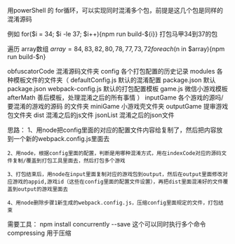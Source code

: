 用powerShell 的 for循环，可以实现同时混淆多个包，前提是这几个包是同样的混淆源码

例如 for($i = 34; $i -le 37; $i++){npm run build-${i}} 打包马甲34到37的包


遍历 array数组
$array = 84,83,82,80,78,77,73,72
foreach ($n in $array){npm run build-$n}


obfuscatorCode
    混淆源码文件夹
config
    各个打包配置的历史记录
modules
    各种模板文件的文件夹（
    defaultConfig.js 默认的混淆配置
    package.json 默认package.json
    webpack-config.js 默认的打包配置模板 
    game.js 微信小游戏模板 
    afterMath 善后模板，处理混淆之后的所有事情
    ）
inputGame
    各个游戏的源吗/要混淆的游戏的源码 的文件夹
miniGame
    小游戏壳文件夹
outputGame
    提审游戏包文件夹
dist
    混淆之后的js文件
jsonList
    混淆之后的json文件


思路：
    1、用node把config里面的对应的配置文件内容给复制了，然后把内容放到一个新的webpack.config.js里面去

    2、用node，根据config里面的配置，判断是用哪种混淆方式，用在indexCode对应的源码文件复制/覆盖到打包工具里面去，然后打包多个游戏

    3、打包结束后，用node在input里面复制对应的游戏包到output，然后在output里面修改对应游戏的appid,游戏id（这些在config里面的配置文件设置），再把dist里面混淆好的文件覆盖到output的游戏里面去

    4、用node删除步骤1新生成的webpack.config.js，压缩config里面规定的文件，打包结束

需要工具：
npm install concurrently --save 这个可以同时执行多个命令
compressing 用于压缩
